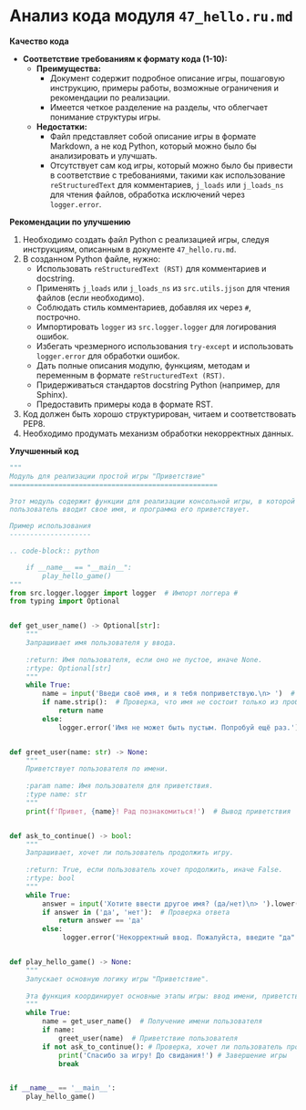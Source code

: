 # Анализ кода модуля `47_hello.ru.md`

**Качество кода**
-  **Соответствие требованиям к формату кода (1-10):**
   -   **Преимущества:**
        -   Документ содержит подробное описание игры, пошаговую инструкцию, примеры работы, возможные ограничения и рекомендации по реализации.
        -   Имеется четкое разделение на разделы, что облегчает понимание структуры игры.
   -   **Недостатки:**
        -   Файл представляет собой описание игры в формате Markdown, а не код Python, который можно было бы анализировать и улучшать.
        -   Отсутствует сам код игры, который можно было бы привести в соответствие с требованиями, такими как использование `reStructuredText` для комментариев, `j_loads` или `j_loads_ns` для чтения файлов, обработка исключений через `logger.error`.

**Рекомендации по улучшению**
1. Необходимо создать файл Python с реализацией игры, следуя инструкциям, описанным в документе `47_hello.ru.md`.
2.  В созданном Python файле, нужно:
    -  Использовать `reStructuredText (RST)` для комментариев и docstring.
    -  Применять `j_loads` или `j_loads_ns` из `src.utils.jjson` для чтения файлов (если необходимо).
    -  Соблюдать стиль комментариев, добавляя их через `#`, построчно.
    -  Импортировать `logger` из `src.logger.logger` для логирования ошибок.
    -  Избегать чрезмерного использования `try-except` и использовать `logger.error` для обработки ошибок.
    -  Дать полные описания модулю, функциям, методам и переменным в формате `reStructuredText (RST)`.
    -  Придерживаться стандартов docstring Python (например, для Sphinx).
    -  Предоставить примеры кода в формате RST.
3.  Код должен быть хорошо структурирован, читаем и соответствовать PEP8.
4.  Необходимо продумать механизм обработки некорректных данных.

**Улучшенный код**

```python
"""
Модуль для реализации простой игры "Приветствие"
===================================================

Этот модуль содержит функции для реализации консольной игры, в которой
пользователь вводит свое имя, и программа его приветствует.

Пример использования
--------------------

.. code-block:: python

    if __name__ == "__main__":
        play_hello_game()
"""
from src.logger.logger import logger  # Импорт логгера #
from typing import Optional


def get_user_name() -> Optional[str]:
    """
    Запрашивает имя пользователя у ввода.
    
    :return: Имя пользователя, если оно не пустое, иначе None.
    :rtype: Optional[str]
    """
    while True:
        name = input('Введи своё имя, и я тебя поприветствую.\n> ')  # Запрос имени пользователя
        if name.strip():  # Проверка, что имя не состоит только из пробелов
            return name
        else:
            logger.error('Имя не может быть пустым. Попробуй ещё раз.')  # Логирование ошибки, если имя пустое


def greet_user(name: str) -> None:
    """
    Приветствует пользователя по имени.
    
    :param name: Имя пользователя для приветствия.
    :type name: str
    """
    print(f'Привет, {name}! Рад познакомиться!')  # Вывод приветствия


def ask_to_continue() -> bool:
    """
    Запрашивает, хочет ли пользователь продолжить игру.
    
    :return: True, если пользователь хочет продолжить, иначе False.
    :rtype: bool
    """
    while True:
        answer = input('Хотите ввести другое имя? (да/нет)\n> ').lower()  # Запрос о продолжении игры
        if answer in ('да', 'нет'):  # Проверка ответа
            return answer == 'да'
        else:
             logger.error('Некорректный ввод. Пожалуйста, введите "да" или "нет".')  # Логирование ошибки, если ответ некорректный


def play_hello_game() -> None:
    """
    Запускает основную логику игры "Приветствие".
    
    Эта функция координирует основные этапы игры: ввод имени, приветствие и запрос на продолжение.
    """
    while True:
        name = get_user_name()  # Получение имени пользователя
        if name:
            greet_user(name)  # Приветствие пользователя
        if not ask_to_continue(): # Проверка, хочет ли пользователь продолжить игру
            print('Спасибо за игру! До свидания!') # Завершение игры
            break


if __name__ == '__main__':
    play_hello_game()
```